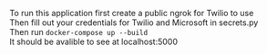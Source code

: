 To run this application first create a public ngrok for Twilio to use
<br>
Then fill out your credentials for Twilio and Microsoft in secrets.py
<br>
Then run `docker-compose up --build`
<br>
It should be avalible to see at localhost:5000
